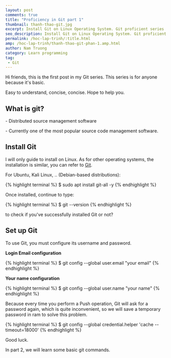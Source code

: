 ```yaml
---
layout: post
comments: true
title: "Proficiency in Git part 1"
thumbnail: thanh-thao-git.jpg
excerpt: Install Git on Linux Operating System. Git proficient series
seo_description: Install Git on Linux Operating System. Git proficient series
permalink: /hoc-lap-trinh/:title.html
amp: /hoc-lap-trinh/thanh-thao-git-phan-1.amp.html
author: Nam Truong
category: Learn programming
tag:
 - Git
---
```


Hi friends, this is the first post in my Git series. This series is for anyone because it's basic.

Easy to understand, concise, concise. Hope to help you.

## What is git?

\- Distributed source management software

\- Currently one of the most popular source code management software.

## Install Git

I will only guide to install on Linux. As for other operating systems, the installation is similar, you can refer to <a rel="noopener" target="_blank" title="Git" href="https://git-scm.com/book/en/v2/Getting-Started-Installing-Git">Git</a>.

For Ubuntu, Kali Linux, .. (Debian-based distributions):

{% highlight terminal %}
$ sudo apt install git-all -y
{% endhighlight %}

Once installed, continue to type:

{% highlight terminal %}
$ git --version
{% endhighlight %}

to check if you've successfully installed Git or not?

## Set up Git

To use Git, you must configure its username and password.

**Login Email configuration**

{% highlight terminal %}
$ git config --global user.email "your email"
{% endhighlight %}

**Your name configuration**

{% highlight terminal %}
$ git config --global user.name "your name"
{% endhighlight %}

Because every time you perform a Push operation, Git will ask for a password again, which is quite inconvenient, so we will save a temporary password in ram to solve this problem.

{% highlight terminal %}
$ git config --global credential.helper 'cache --timeout=18000'
{% endhighlight %}

Good luck.

In part 2, we will learn some basic git commands.